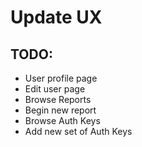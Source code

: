 # Update UX

## TODO:
- User profile page
- Edit user page
- Browse Reports
- Begin new report
- Browse Auth Keys
- Add new set of Auth Keys